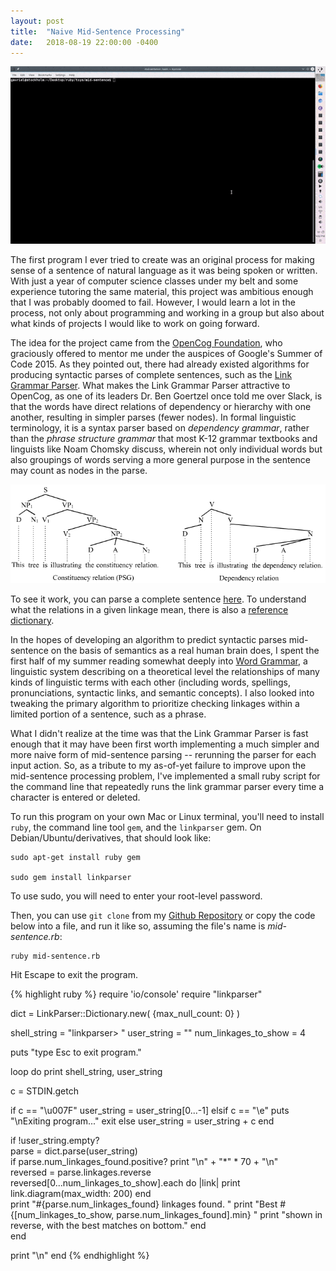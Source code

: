 ```yaml
---
layout: post
title:  "Naive Mid-Sentence Processing"
date:   2018-08-19 22:00:00 -0400
---
```


![Demonstration of Naive Mid-Sentence Processing](/assets/mid-sentence.gif)

The first program I ever tried to create was an original process for making sense of a sentence of natural language as it was being spoken or written. With just a year of computer science classes under my belt and some experience tutoring the same material, this project was ambitious enough that I was probably doomed to fail. However, I would learn a lot in the process, not only about programming and working in a group but also about what kinds of projects I would like to work on going forward.

The idea for the project came from the [OpenCog Foundation](https://opencog.org/), who graciously offered to mentor me under the auspices of Google's Summer of Code 2015. As they pointed out, there had already existed algorithms for producing syntactic parses of complete sentences, such as the [Link Grammar Parser](https://www.abisource.com/projects/link-grammar/). What makes the Link Grammar Parser attractive to OpenCog, as one of its leaders Dr. Ben Goertzel once told me over Slack, is that the words have direct relations of dependency or hierarchy with one another, resulting in simpler parses (fewer nodes). In formal linguistic terminology, it is a syntax parser based on _dependency grammar_, rather than the _phrase structure grammar_ that most K-12 grammar textbooks and linguists like Noam Chomsky discuss, wherein not only individual words but also groupings of words serving a more general purpose in the sentence may count as nodes in the parse.

![An image showing the difference between dependency and phrase structure grammar parses of a sentence.](/assets/Thistreeisillustratingtherelation(PSG).png "By Tjo3ya - Own work, CC BY-SA 3.0, https://commons.wikimedia.org/w/index.php?curid=17527158")

To see it work, you can parse a complete sentence [here](http://www.link.cs.cmu.edu/link/submit-sentence-4.html). To understand what the relations in a given linkage mean, there is also a [reference dictionary](https://www.abisource.com/projects/link-grammar/dict/index.html).

In the hopes of developing an algorithm to predict syntactic parses mid-sentence on the basis of semantics as a real human brain does, I spent the first half of my summer reading somewhat deeply into [Word Grammar](http://dickhudson.com/word-grammar/), a linguistic system describing on a theoretical level the relationships of many kinds of linguistic terms with each other (including words, spellings, pronunciations, syntactic links, and semantic concepts). I also looked into tweaking the primary algorithm to prioritize checking linkages within a limited portion of a sentence, such as a phrase.

What I didn't realize at the time was that the Link Grammar Parser is fast enough that it may have been first worth implementing a much simpler and more naive form of mid-sentence parsing -- rerunning the parser for each input action. So, as a tribute to my as-of-yet failure to improve upon the mid-sentence processing problem, I've implemented a small ruby script for the command line that repeatedly runs the link grammar parser every time a character is entered or deleted.

To run this program on your own Mac or Linux terminal, you'll need to install `ruby`, the command line tool `gem`, and the `linkparser` gem. On Debian/Ubuntu/derivatives, that should look like:
```
sudo apt-get install ruby gem

sudo gem install linkparser
```
To use sudo, you will need to enter your root-level password.

Then, you can use `git clone` from my [Github Repository](https://github.com/gavrieltal/mid-sentence) or copy the code below into a file, and run it like so, assuming the file's name is _mid-sentence.rb_:

```
ruby mid-sentence.rb
```

Hit Escape to exit the program.

{% highlight ruby %}
require 'io/console'
require "linkparser"


dict = LinkParser::Dictionary.new(
  {max_null_count: 0}
)

shell_string = "linkparser> "
user_string  = ""
num_linkages_to_show = 4

puts "type Esc to exit program."


loop do
  print shell_string, user_string
  
  c = STDIN.getch

  if c == "\u007F"
    user_string = user_string[0...-1]
  elsif c == "\e"
    puts "\nExiting program..."
    exit
  else
    user_string = user_string + c
  end
  
  if !user_string.empty?    
    parse = dict.parse(user_string)    
    if parse.num_linkages_found.positive?
      print "\n" + "*" * 70 + "\n"      
      reversed = parse.linkages.reverse
      reversed[0...num_linkages_to_show].each do |link|
        print link.diagram(max_width: 200)
      end      
      print "#{parse.num_linkages_found} linkages found. "
      print "Best #{[num_linkages_to_show, parse.num_linkages_found].min} "
      print "shown in reverse, with the best matches on bottom."
    end    
  end
  
  print "\n"
end
{% endhighlight %}
